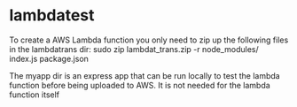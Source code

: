 # lambdatest
To create a AWS Lambda function you only need to zip up the following files in the lambdatrans dir:
	sudo zip lambdat_trans.zip -r node_modules/ index.js package.json

The myapp dir is an express app that can be run locally to test the lambda function before being uploaded to AWS. It is not needed for the lambda function itself
